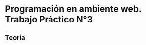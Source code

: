 <h1>Programación en ambiente web. Trabajo Práctico N°3 </h1>
<h2>Teoría</h2>
<h3></h3>
<h3></h3>
<h3></h3>